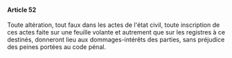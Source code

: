 #### Article 52

Toute altération, tout faux dans les actes de l'état civil, toute inscription de ces actes faite sur une feuille volante et autrement que sur les registres à ce destinés, donneront lieu aux dommages-intérêts des parties, sans préjudice des peines portées au code pénal.

